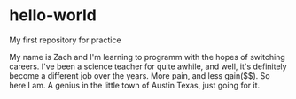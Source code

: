 # hello-world
My first repository for practice

My name is Zach and I'm learning to programm with the hopes of switching careers.  I've been a science teacher for quite awhile, and well, it's definitely become a different job over the years.  More pain, and less gain($$).  So here I am.  A genius in the little town of Austin Texas, just going for it.
